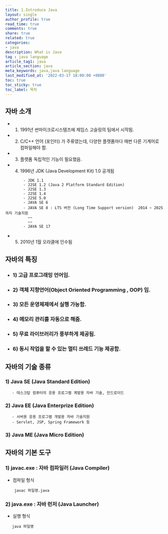 ```yaml
---
title: 1.Introduce Java
layout: single
author_profile: true
read_time: true
comments: true
share: true
related: true
categories:
- java
description: What is Java
tag : java language
article_tag1: java
article_section: java
meta_keywords: java,java language
last_modified_at: '2022-03-17 18:00:00 +0800'
toc: true
toc_sticky: true
toc_label: 목차
---
```


## 자바 소개
* 1) 1991년 썬마이크로시스템즈에 제임스 고슬링의 팀에서 시작됨.
* 2) C/C++ 언어 (포인터) 가 주류였는데, 다양한 플랫폼마다 매번 다른 기계어로 컴파일해야 함. 
* 3) 플랫폼 독립적인 기능이 필요했음.
* 4) 1996년 JDK (Java Development Kit) 1.0 공개됨

```
        - JDK 1.1 
        - J2SE 1.2 (Java 2 Platform Standard Edition)
        - J2SE 1.3
        - J2SE 1.4
        - J2SE 5.0
        - JAVA SE 6
        - JAVA SE 8 : LTS 버전 (Long Time Support version)  2014 ~ 2025 까지 기술지원
          ~~
          ~~
        - JAVA SE 17
```

* 5) 2010년 1월 오라클에 인수됨

## 자바의 특징

* ### 1) 고급 프로그래밍 언어임.
* ### 2) 객체 지향언어(Object Oriented Programming , OOP) 임.
* ### 3) 모든 운영체제에서 실행 가능함.
* ### 4) 메모리 관리를 자동으로 해줌.
* ### 5) 무료 라이브러리가 풍부하게 제공됨.
* ###  6) 동시 작업을 할 수 있는 멀티 쓰레드 기능 제공함.

## 자바의 기술 종류
### 1) Java SE (Java Standard Edition)

```
   - 데스크탑 컴퓨터의 응용 프로그램 계발용 자바 기술, 안드로이드
```
### 2) Java EE (Java Enterprize Edition)

```
   - 서버용 응용 프로그램 개발용 자바 기술지원
   - Servlet, JSP, Spring Framework 등
```

### 3) Java ME (Java Micro Edition)

## 자바의 기본 도구

### 1) javac.exe : 자바 컴파일러 (Java Compiler)
* 컴파일 형식

```
    javac 파일명.java
```

### 2) java.exe : 자바 런저 (Java Launcher)
* 실행 형식

```
   java 파일명
```
            